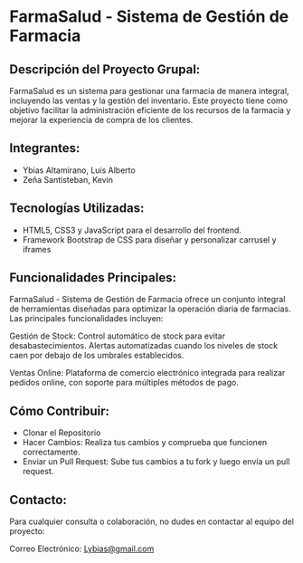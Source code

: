# FarmaSalud - Sistema de Gestión de Farmacia

## Descripción del Proyecto Grupal:
FarmaSalud es un sistema para gestionar una farmacia de manera integral, incluyendo las ventas y la gestión del inventario. Este proyecto tiene como objetivo facilitar la administración eficiente de los recursos de la farmacia y mejorar la experiencia de compra de los clientes.

## Integrantes:
- Ybias Altamirano, Luis Alberto 
- Zeña Santisteban, Kevin

## Tecnologías Utilizadas:
- HTML5, CSS3 y JavaScript para el desarrollo del frontend.
- Framework Bootstrap de CSS para diseñar y personalizar carrusel y iframes

## Funcionalidades Principales:
FarmaSalud - Sistema de Gestión de Farmacia ofrece un conjunto integral de herramientas diseñadas para optimizar la operación diaria de farmacias. Las principales funcionalidades incluyen:

Gestión de Stock: Control automático de stock para evitar desabastecimientos. Alertas automatizadas cuando los niveles de stock caen por debajo de los umbrales establecidos.

Ventas Online: Plataforma de comercio electrónico integrada para realizar pedidos online, con soporte para múltiples métodos de pago.


## Cómo Contribuir:
- Clonar el Repositorio
- Hacer Cambios: Realiza tus cambios y comprueba que funcionen correctamente.
- Enviar un Pull Request: Sube tus cambios a tu fork y luego envía un pull request.

## Contacto:
Para cualquier consulta o colaboración, no dudes en contactar al equipo del proyecto:

Correo Electrónico: Lybias@gmail.com



